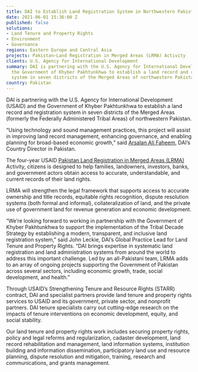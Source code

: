 ```yaml
---
title: DAI to Establish Land Registration System in Northwestern Pakistan
date: 2021-06-01 15:36:00 Z
published: false
solutions:
- Land Tenure and Property Rights
- Environment
- Governance
regions: Eastern Europe and Central Asia
projects: Pakistan—Land Registration in Merged Areas (LRMA) Activity
clients: U.S. Agency for International Development
summary: DAI is partnering with the U.S. Agency for International Development and
  the Government of Khyber Pakhtunkhwa to establish a land record and registration
  system in seven districts of the Merged Areas of northwestern Pakistan.
country: Pakistan
---
```


DAI is partnering with the U.S. Agency for International Development (USAID) and the Government of Khyber Pakhtunkhwa to establish a land record and registration system in seven districts of the Merged Areas (formerly the Federally Administered Tribal Areas) of northwestern Pakistan.

“Using technology and sound management practices, this project will assist in improving land record management, enhancing governance, and enabling planning for broad-based economic growth,” said [Arsalan Ali Faheem](https://www.dai.com/who-we-are/our-team/arsalan-ali-faheem), DAI’s Country Director in Pakistan.

The four-year USAID [Pakistan Land Registration in Merged Areas (LRMA)](https://www.dai.com/our-work/projects/pakistan-land-registration-in-merged-areas-lrma-activity) Activity, citizens is designed to help families, landowners, investors, banks, and government actors obtain access to accurate, understandable, and current records of their land rights.  
 
LRMA will strengthen the legal framework that supports access to accurate ownership and title records, equitable rights recognition, dispute resolution systems (both formal and informal), collateralization of land, and the private use of government land for revenue generation and economic development.

“We’re looking forward to working in partnership with the Government of Khyber Pakhtunkhwa to support the implementation of the Tribal Decade Strategy by establishing a modern, transparent, and inclusive land registration system,” said John Leckie, DAI’s Global Practice Lead for Land Tenure and Property Rights. “DAI brings expertise in systematic land registration and land administration systems from around the world to address this important challenge. Led by an all-Pakistani team, LRMA adds to an array of ongoing projects supporting the Government of Pakistan across several sectors, including economic growth, trade, social development, and health.”

Through USAID’s Strengthening Tenure and Resource Rights (STARR) contract, DAI and specialist partners provide land tenure and property rights services to USAID and its government, private sector, and nonprofit partners. DAI tenure specialists carry out cutting-edge research on the impacts of tenure interventions on economic development, equity, and social stability. 

Our land tenure and property rights work includes securing property rights, policy and legal reforms and regularization, cadaster development, land record rehabilitation and management, land information systems, institution building and information dissemination, participatory land use and resource planning, dispute resolution and mitigation, training, research and communications, and grants management.